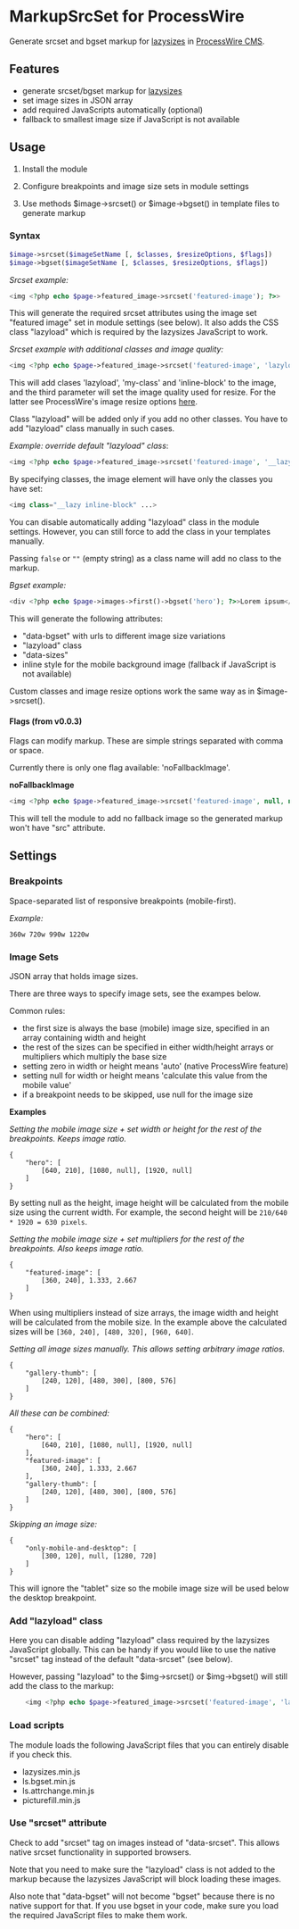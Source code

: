 MarkupSrcSet for ProcessWire
================

Generate srcset and bgset markup for [lazysizes](https://github.com/aFarkas/lazysizes) in [ProcessWire CMS](http://processwire.com/).

## Features

- generate srcset/bgset markup for [lazysizes](https://github.com/aFarkas/lazysizes)
- set image sizes in JSON array
- add required JavaScripts automatically (optional)
- fallback to smallest image size if JavaScript is not available

## Usage

1. Install the module

1. Configure breakpoints and image size sets in module settings

1. Use methods $image->srcset() or $image->bgset() in template files to generate markup

### Syntax

```php
$image->srcset($imageSetName [, $classes, $resizeOptions, $flags])
$image->bgset($imageSetName [, $classes, $resizeOptions, $flags])
```

*Srcset example:*

```php
<img <?php echo $page->featured_image->srcset('featured-image'); ?>>
```

This will generate the required srcset attributes using the image set "featured image" set in module settings (see below). It also adds the CSS class "lazyload" which is required by the lazysizes JavaScript to work.

*Srcset example with additional classes and image quality:*

```php
<img <?php echo $page->featured_image->srcset('featured-image', 'lazyload my-class inline-block', array('quality' => 80)); ?>>
```

This will add clases 'lazyload', 'my-class' and 'inline-block' to the image, and the third parameter will set the image quality used for resize. For the latter see ProcessWire's image resize options [here](https://processwire.com/api/fieldtypes/images/).

Class "lazyload" will be added only if you add no other classes. You have to add "lazyload" class manually in such cases.

*Example: override default "lazyload" class*:

```php
<img <?php echo $page->featured_image->srcset('featured-image', '__lazy inline-block'); ?>>
```

By specifying classes, the image element will have only the classes you have set:

```php
<img class="__lazy inline-block" ...>
```

You can disable automatically adding "lazyload" class in the module settings. However, you can still force to add the class in your templates manually.

Passing `false` or `""` (empty string) as a class name will add no class to the markup.

*Bgset example:*

```php
<div <?php echo $page->images->first()->bgset('hero'); ?>>Lorem ipsum</div>
```

This will generate the following attributes:

- "data-bgset" with urls to different image size variations
- "lazyload" class
- "data-sizes"
- inline style for the mobile background image (fallback if JavaScript is not available)

Custom classes and image resize options work the same way as in $image->srcset().

#### Flags (from v0.0.3)

Flags can modify markup. These are simple strings separated with comma or space.

Currently there is only one flag available: 'noFallbackImage'.

**noFallbackImage**

```php
<img <?php echo $page->featured_image->srcset('featured-image', null, null, 'noFallbackImage'); ?>>
```

This will tell the module to add no fallback image so the generated markup won't have "src" attribute.


## Settings

### Breakpoints

Space-separated list of responsive breakpoints (mobile-first).

*Example:*

```
360w 720w 990w 1220w
```

### Image Sets

JSON array that holds image sizes.

There are three ways to specify image sets, see the exampes below.

Common rules:
- the first size is always the base (mobile) image size, specified in an array containing width and height
- the rest of the sizes can be specified in either width/height arrays or multipliers which multiply the base size
- setting zero in width or height means 'auto' (native ProcessWire feature)
- setting null for width or height means 'calculate this value from the mobile value'
- if a breakpoint needs to be skipped, use null for the image size

**Examples**

*Setting the mobile image size + set width or height for the rest of the breakpoints. Keeps image ratio.*

```
{
    "hero": [
        [640, 210], [1080, null], [1920, null]
    ]
}
```

By setting null as the height, image height will be calculated from the mobile size using the current width. For example, the second height will be `210/640 * 1920 = 630 pixels`.


*Setting the mobile image size + set multipliers for the rest of the breakpoints. Also keeps image ratio.*

```
{
    "featured-image": [
        [360, 240], 1.333, 2.667
    ]
}
```

When using multipliers instead of size arrays, the image width and height will be calculated from the mobile size. In the example above the calculated sizes will be `[360, 240], [480, 320], [960, 640]`.

*Setting all image sizes manually. This allows setting arbitrary image ratios.*

```
{
    "gallery-thumb": [
        [240, 120], [480, 300], [800, 576]
    ]
}
```

*All these can be combined:*


```
{
    "hero": [
        [640, 210], [1080, null], [1920, null]
    ],
    "featured-image": [
        [360, 240], 1.333, 2.667
    ],
    "gallery-thumb": [
        [240, 120], [480, 300], [800, 576]
    ]
}
```

*Skipping an image size:*

```
{
    "only-mobile-and-desktop": [
        [300, 120], null, [1280, 720]
    ]
}
```

This will ignore the "tablet" size so the mobile image size will be used below the desktop breakpoint.


### Add "lazyload" class

Here you can disable adding "lazyload" class required by the lazysizes JavaScript globally. This can be handy if you would like to use the native "srcset" tag instead of the default "data-srcset" (see below).

However, passing "lazyload" to the $img->srcset() or $img->bgset() will still add the class to the markup:

```php
	<img <?php echo $page->featured_image->srcset('featured-image', 'lazyload'); ?>>
```

### Load scripts

The module loads the following JavaScript files that you can entirely disable if you check this.

- lazysizes.min.js
- ls.bgset.min.js
- ls.attrchange.min.js
- picturefill.min.js

### Use "srcset" attribute

Check to add "srcset" tag on images instead of "data-srcset". This allows native srcset functionality in supported browsers.

Note that you need to make sure the "lazyload" class is not added to the markup because the lazysizes JavaScript will block loading these images.

Also note that "data-bgset" will not become "bgset" because there is no native support for that. If you use bgset in your code, make sure you load the required JavaScript files to make them work.